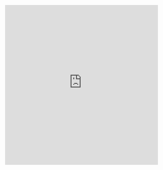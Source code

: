 <iframe id="igraph" scrolling="no" style="border:none;" seamless="seamless" src="https://raw.githubusercontent.com/justingoheen/trend_following/master/report.html" height="525" width="100%"></iframe>
